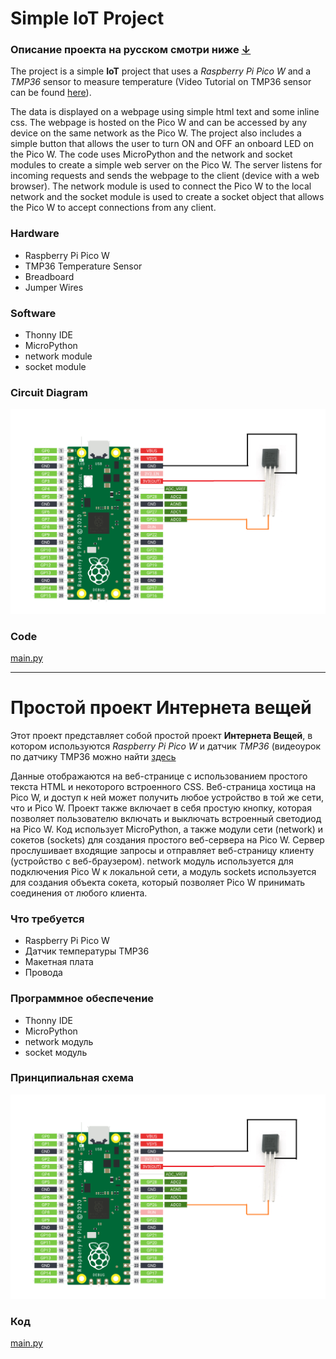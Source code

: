 # Simple IoT Project
### Описание проекта на русском смотри ниже [↓](#%D0%BF%D1%80%D0%BE%D1%81%D1%82%D0%BE%D0%B9-%D0%BF%D1%80%D0%BE%D0%B5%D0%BA%D1%82-%D0%B8%D0%BD%D1%82%D0%B5%D1%80%D0%BD%D0%B5%D1%82%D0%B0-%D0%B2%D0%B5%D1%89%D0%B5%D0%B9)

The project is a simple **IoT** project that uses a *Raspberry Pi Pico W* and a *TMP36* sensor to measure temperature (Video Tutorial on TMP36 sensor can be found [here](https://youtu.be/y_RuKoYqlJ4?si=VVFExP5LfA2FrHx7)).

The data is displayed on a webpage using simple html text and some inline css. The webpage is hosted on the Pico W and can be accessed by any device on the same network as the Pico W. The project also includes a simple button that allows the user to turn ON and OFF an onboard LED on the Pico W. The code uses MicroPython and the network and socket modules to create a simple web server on the Pico W. The server listens for incoming requests and sends the webpage to the client (device with a web browser). The network module is used to connect the Pico W to the local network and the socket module is used to create a socket object that allows the Pico W to accept connections from any client.

### Hardware
- Raspberry Pi Pico W
- TMP36 Temperature Sensor
- Breadboard
- Jumper Wires

### Software
- Thonny IDE
- MicroPython
- network module
- socket module

### Circuit Diagram
![Circuit Diagram](tmp36_circuit_diagram.png)

### Code
[main.py](main.py)

---

# Простой проект Интернета вещей

Этот проект представляет собой простой проект **Интернета Вещей**, в котором используются *Raspberry Pi Pico W* и датчик *TMP36* (видеоурок по датчику TMP36 можно найти [здесь](https://youtu.be/mOo-aEDJHo4?si=ZE_BtfRVM53txhia)

Данные отображаются на веб-странице с использованием простого текста HTML и некоторого встроенного CSS. Веб-страница хостица на Pico W, и доступ к ней может получить любое устройство в той же сети, что и Pico W. Проект также включает в себя простую кнопку, которая позволяет пользователю включать и выключать встроенный светодиод на Pico W. Код использует MicroPython, а также модули сети (network) и сокетов (sockets) для создания простого веб-сервера на Pico W. Сервер прослушивает входящие запросы и отправляет веб-страницу клиенту (устройство с веб-браузером). network модуль используется для подключения Pico W к локальной сети, а модуль sockets используется для создания объекта сокета, который позволяет Pico W принимать соединения от любого клиента.

### Что требуется
- Raspberry Pi Pico W
- Датчик температуры TMP36
- Макетная плата
- Провода

### Программное обеспечение
- Thonny IDE
- MicroPython
- network модуль
- socket модуль

### Принципиальная схема
![Принципиальная схема](tmp36_circuit_diagram.png)

### Код
[main.py](main.py)
